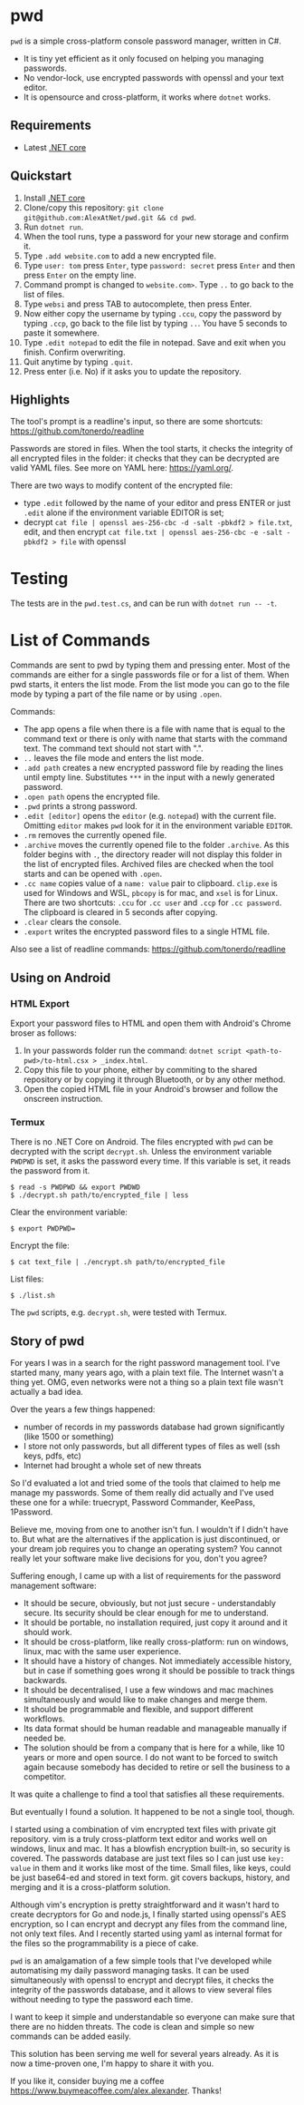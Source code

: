 # pwd

`pwd` is a simple cross-platform console password manager, written in C#.

- It is tiny yet efficient as it only focused on helping you managing passwords.
- No vendor-lock, use encrypted passwords with openssl and your text editor.
- It is opensource and cross-platform, it works where `dotnet` works.

## Requirements

- Latest [.NET core](https://dotnet.microsoft.com/download)

## Quickstart

1. Install [.NET core](https://dotnet.microsoft.com/download)
2. Clone/copy this repository: `git clone git@github.com:AlexAtNet/pwd.git && cd pwd`.
3. Run `dotnet run`.
4. When the tool runs, type a password for your new storage and confirm it.
5. Type `.add website.com` to add a new encrypted file.
6. Type `user: tom` press `Enter`, type `password: secret` press `Enter` and then press `Enter` on the empty line.
7. Command prompt is changed to `website.com>`. Type `..` to go back to the list of files.
8. Type `websi` and press TAB to autocomplete, then press Enter.
9. Now either copy the username by typing `.ccu`, copy the password by typing `.ccp`, go back to the file list
by typing `..`. You have 5 seconds to paste it somewhere.
10. Type `.edit notepad` to edit the file in notepad. Save and exit when you finish. Confirm overwriting.
11. Quit anytime by typing `.quit`.
12. Press enter (i.e. No) if it asks you to update the repository.

## Highlights

The tool's prompt is a readline's input, so there are some shortcuts: https://github.com/tonerdo/readline

Passwords are stored in files. When the tool starts, it checks the integrity of all encrypted files
in the folder: it checks that they can be decrypted are valid YAML files. See more on YAML here:
https://yaml.org/.

There are two ways to modify content of the encrypted file:

- type `.edit` followed by the name of your editor and press ENTER or just `.edit` alone
if the environment variable EDITOR is set; 
- decrypt `cat file | openssl aes-256-cbc -d -salt -pbkdf2 > file.txt`, edit, and then
  encrypt `cat file.txt | openssl aes-256-cbc -e -salt -pbkdf2 > file` with openssl

# Testing

The tests are in the `pwd.test.cs`, and can be run with `dotnet run -- -t`.

# List of Commands

Commands are sent to pwd by typing them and pressing enter. Most of the commands are either
for a single passwords file or for a list of them. When pwd starts, it enters the list mode. From
the list mode you can go to the file mode by typing a part of the file name or by using `.open`. 

Commands:

- The app opens a file when there is a file with name that is equal to the command text or there is
only with name that starts with the command text. The command text should not start with ".".
- `..` leaves the file mode and enters the list mode.
- `.add path` creates a new encrypted password file by reading the lines until empty line. Substitutes
`***` in the input with a newly generated password.
- `.open path` opens the encrypted file.
- `.pwd` prints a strong password.
- `.edit [editor]` opens the `editor` (e.g. `notepad`) with the current file. Omitting `editor`
makes `pwd` look for it in the environment variable `EDITOR`.
- `.rm` removes the currently opened file.
- `.archive` moves the currently opened file to the folder `.archive`. As this folder begins with `.`,
the directory reader will not display this folder in the list of encrypted files. Archived
files are checked when the tool starts and can be opened with `.open`.
- `.cc name` copies value of a `name: value` pair to clipboard. `clip.exe` is used for Windows and WSL,
`pbcopy` is for mac, and `xsel` is for Linux. There are two shortcuts: `.ccu` for `.cc user`
and `.ccp` for `.cc password`. The clipboard is cleared in 5 seconds after copying.
- `.clear` clears the console.
- `.export` writes the encrypted password files to a single HTML file.

Also see a list of readline commands: https://github.com/tonerdo/readline

## Using on Android

### HTML Export

Export your password files to HTML and open them with Android's Chrome broser as follows:

1) In your passwords folder run the command: `dotnet script <path-to-pwd>/to-html.csx > _index.html`.
2) Copy this file to your phone, either by commiting to the shared repository or by copying
it through Bluetooth, or by any other method.
3) Open the copied HTML file in your Android's browser and follow the onscreen instruction.

### Termux

There is no .NET Core on Android. The files encrypted with `pwd` can be decrypted with the script
`decrypt.sh`. Unless the environment variable `PWDPWD` is set, it asks the password every time. If this
variable is set, it reads the password from it.

    $ read -s PWDPWD && export PWDWD
    $ ./decrypt.sh path/to/encrypted_file | less

Clear the environment variable:

    $ export PWDPWD=

Encrypt the file:

    $ cat text_file | ./encrypt.sh path/to/encrypted_file

List files:

    $ ./list.sh

The `pwd` scripts, e.g. `decrypt.sh`, were tested with Termux. 

## Story of pwd

For years I was in a search for the right password management tool. I've started
many, many years ago, with a plain text file. The Internet wasn't a thing yet. OMG, even
networks were not a thing so a plain text file wasn't actually a bad idea.

Over the years a few things happened:

- number of records in my passwords database had grown significantly (like 1500 or something)
- I store not only passwords, but all different types of files as well (ssh keys, pdfs, etc)
- Internet had brought a whole set of new threats

So I'd evaluated a lot and tried some of the tools that claimed to help me manage my
passwords. Some of them really did actually and I've used these one for a while:
truecrypt, Password Commander, KeePass, 1Password.

Believe me, moving from one to another isn't fun. I wouldn't if I didn't have to. But
what are the alternatives if the application is just discontinued, or your dream job
requires you to change an operating system? You cannot really let your software
make live decisions for you, don't you agree?

Suffering enough, I came up with a list of requirements for the password management
software:

- It should be secure, obviously, but not just secure - understandably secure. Its
  security should be clear enough for me to understand.
- It should be portable, no installation required, just copy it around and it should work.
- It should be cross-platform, like really cross-platform: run on windows, linux, mac with
  the same user experience.
- It should have a history of changes. Not immediately accessible history, but
  in case if something goes wrong it should be possible to track things backwards.
- It should be decentralised, I use a few windows and mac machines simultaneously and
  would like to make changes and merge them.
- It should be programmable and flexible, and support different workflows.
- Its data format should be human readable and manageable manually if needed be.
- The solution should be from a company that is here for a while, like 10 years or more
  and open source. I do not want to be forced to switch again because somebody has
  decided to retire or sell the business to a competitor.

It was quite a challenge to find a tool that satisfies all these requirements.

But eventually I found a solution. It happened to be not a single tool, though.

I started using a combination of vim encrypted text files with private git repository.
vim is a truly cross-platform text editor and works well on windows, linux and mac.
It has a blowfish encryption built-in, so security is covered. The passwords database
are just text files so I can just use `key: value` in them and it works like most of
the time. Small files, like keys, could be just base64-ed and stored in text form.
git covers backups, history, and merging and it is a cross-platform solution.

Although vim's encryption is pretty straightforward and it wasn't hard to create
decryptors for Go and node.js, I finally started using openssl's AES encryption,
so I can encrypt and decrypt any files from the command line, not only text files.
And I recently started using yaml as internal format for the files so the
programmability is a piece of cake.

`pwd` is an amalgamation of a few simple tools that I've developed while
automatising my daily password managing tasks. It can be used simultaneously
with openssl to encrypt and decrypt files, it checks the integrity of the passwords
database, and it allows to view several files without needing to type the password
each time.

I want to keep it simple and understandable so everyone can make sure that there
are no hidden threats. The code is clean and simple so new commands can be added
easily.

This solution has been serving me well for several years already. As it is now
a time-proven one, I'm happy to share it with you.

If you like it, consider buying me a coffee
https://www.buymeacoffee.com/alex.alexander. Thanks!